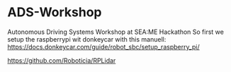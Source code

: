 # ADS-Workshop
Autonomous Driving Systems Workshop at SEA:ME Hackathon
So first we setup the raspberrypi wit donkeycar with this manuell: https://docs.donkeycar.com/guide/robot_sbc/setup_raspberry_pi/


https://github.com/Roboticia/RPLidar
